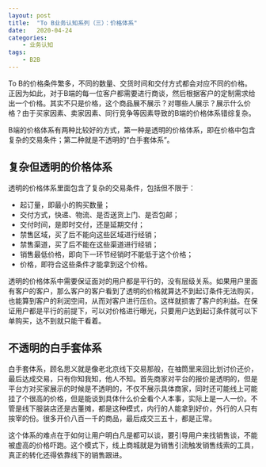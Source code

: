 ```yaml
---
layout: post
title:  "To B业务认知系列（三）：价格体系"
date:   2020-04-24
categories:
    - 业务认知
tags:
    - B2B
---
```


To B的价格条件繁多，不同的数量、交货时间和交付方式都会对应不同的价格。正因为如此，对于B端的每一位客户都需要进行商谈，然后根据客户的定制需求给出一个价格。其实不只是价格，这个商品展不展示？对哪些人展示？展示什么价格？由于买家因素、卖家因素、同行竞争等因素导致的B端的价格体系错综复杂。
  
B端的价格体系有两种比较好的方式，第一种是透明的价格体系，即在价格中包含复杂的交易条件；第二种就是不透明的“白手套体系”。  

## 复杂但透明的价格体系
透明的价格体系里面包含了复杂的交易条件，包括但不限于：  
- 起订量，即最小的购买数量；
- 交付方式，快递、物流、是否送货上门、是否包邮；
- 交付时间，是即时交付，还是延期交付；
- 禁售区域，买了后不能向这些区域进行经销；
- 禁售渠道，买了后不能在这些渠道进行经销；
- 销售最低价格，即向下一环节经销时不能低于这个价格；
- 价格，即符合这些条件才能拿到这个价格。
  
透明的价格体系中需要保证面对的用户都是平行的，没有层级关系。如果用户里面有客户的客户，那么客户的客户看到了透明的价格就算达不到起订条件无法购买，也能算到客户的利润空间，从而对客户进行压价。这样就损害了客户的利益。在保证用户都是平行的前提下，可以对价格进行曝光，只要用户达到起订条件就可以下单购买，达不到就只能干看着。  
  
## 不透明的白手套体系  
白手套体系，顾名思义就是像老北京线下交易那般，在袖筒里来回比划讨价还价，最后达成交易，只有你知我知，他人不知。首先商家对平台的报价是透明的，但是平台方对买家展示的时候是不透明的，不仅不展示具体商家，同时还可能线上可能挂了个很高的价格，但是能谈到具体什么价全看个人本事，实际上是一人一价。不管是线下服装店还是古董摊，都是这种模式，内行的人能拿到好价，外行的人只有挨宰的份。很多开价八百一千的商品，最后成交三五十，都是正常。  
  
这个体系的难点在于如何让用户明白凡是都可以谈，要引导用户来找销售谈，不能被虚高的价格吓跑。这个模式下，线上商城就是为销售引流触发销售线索的工具，真正的转化还得依靠线下的销售跟进。
